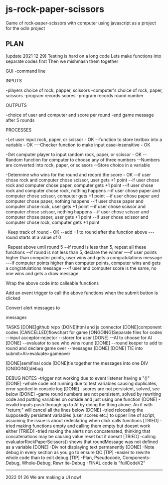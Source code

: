 # js-rock-paper-scissors
Game of rock-paper-scissors with computer using javascript as a project for the odin project


PLAN
-------------
[update 2021 12 29]
Testing is hard on a long code
Lets make functions into separate codes first
Then we mishmash them together

GUI
-command line

INPUTS

-players choice of rock, papper, scissors
-computer's choice of rock, paper, scissors
-program records scores
-program records round number

OUTPUTS

-choice of user and computer and score per round
-end game message after 5 rounds

PROCESSES

-Let user input rock, paper, or scissor - OK
--function to store textbox into a variable - OK
 ---Checker function to make input case-insensitive - OK
 
-Get computer player to input random  rock, paper, or scissor - OK
--Random function for computer to choose any of three numbers
--Numbers are converted into rock, paper, or scissors
--Store choice in a variable

-Determine who wins for the round and record the score - OK
--if user chose rock and computer chose scissor, user gets +1 point
--if user chose rock and computer chose paper, computer gets +1 point
--if user chose rock and computer chose rock, nothing happens
--if user chose paper and computer chose scissor, computer gets +1 point
--if user chose paper and computer chose paper, nothing happens
--if user chose paper and computer chose rock, user gets +1 point
--if user chose scissor and computer chose scissor, nothing happens
--if user chose scissor and computer chose paper, user gets +1 point
--if user chose scissor and computer chose rock, computer gets +1 point

-Keep track of round - OK
--add +1 to round after the function above
---round starts at a value of 0


-Repeat above until round 5
--if round is less than 5, repeat all these functions
--if round is not less than 5, declare the winner
---if user points higher than computer points, user wins and gets a congratulations message
---if computer points higher than computer points, computer wins and gets a congratulations message
---if user and computer score is the same, no one wins and gets a draw message


Wrap the above code into calleable functions


Add an event trigger to call the above functions when the submit button is clicked

Convert alert messages to <p> messages

TASKS
[DONE]github repo
[DONE]html and js connector
[DONE]component codes
[CANCELLED]flowchart for game
[ONGOING]Separate files for codes
--input acceptor-rejector
--storer for user [DONE]
--AI to choose for AI [DONE]
--evaluator to see who wins round [DONE]
--round keeper to add to round and declare game over
--messages [DONE]
[DONE] TIE into submit>AI>evaluate>gameover

[DONE]semifinal code
[DONE]tie together the messages into one DIV
[ONGOING]debug


DEBUG NOTES
-trigger not working due to event listener having a "()" [DONE]
-whole code not running due to test variables causing duplicates, error spotted in console log [DONE]
-scores are not persistent, solved, see below [DONE]
-game round numbers are not persistent, solved by rewriting code and putting variables on outside and just using one function [DONE]
-invalid inputs push through up to AI by doing the thing above. An if with "return;" will cancel all the lines below [DONE]
-tried relocating the supposedly persistent variables (user scores etc.) to upper line of script, assuming the issue is about redeclaring when click calls functions [TRIED]
-tried making functions empty and calling them empty but doesnt work either [TRIED]
-tried making the alerts non concatenated, thinking that concatenations may be causing  value reset but it doesnt [TRIED]
-calling evaluatorRockPaperScissors() shows that roundMessage was not defined as a variable [DONE]
-Div not displaying text permanently [DONE]
-Note debug in every section as you go to ensure QC [TIP]
-easier to rewrite whole code than to edit debug [TIP]
-Plan, Pseudocode, Components-Debug, Whole-Debug, Rewr
ite-Debug
-FINAL code is "fullCodeV2"




----------------------


2022 01 26 We are making a UI now!



